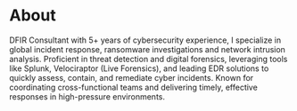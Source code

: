 # About

DFIR Consultant with 5+ years of cybersecurity experience, I specialize in global incident response, ransomware investigations and network intrusion analysis. Proficient in threat detection and digital forensics, leveraging tools like Splunk, Velociraptor (Live Forensics), and leading EDR solutions to quickly assess, contain, and remediate cyber incidents. Known for coordinating cross-functional teams and delivering timely, effective responses in high-pressure environments.
